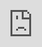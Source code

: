 <!DOCTYPE html>
<!--[if lt IE 7]>      <html class="no-js lt-ie9 lt-ie8 lt-ie7"> <![endif]-->
<!--[if IE 7]>         <html class="no-js lt-ie9 lt-ie8"> <![endif]-->
<!--[if IE 8]>         <html class="no-js lt-ie9"> <![endif]-->
<!--[if gt IE 8]><!-->
<html class="no-js">
<!--<![endif]-->

<head>
    <meta charset="utf-8">
    <meta http-equiv="X-UA-Compatible" content="IE=edge">
    <title>被嫌弃的人生？AI时代职业教育的进与退</title>
    <link rel="shortcut icon" href="https://buelearning.hkbu.edu.hk/theme/image.php/boost/theme/1633024861/favicon">
    <meta name="viewport" content="width=device-width, initial-scale=1">
    <meta name="description" content="Free HTML5 Template by FREEHTML5.CO" />
    <meta name="keywords" content="free html5, free template, free bootstrap, html5, css3, mobile first, responsive" />
    <meta name="author" content="FREEHTML5.CO" />

    <!-- Facebook and Twitter integration -->
    <meta property="og:title" content="" />
    <meta property="og:image" content="" />
    <meta property="og:url" content="" />
    <meta property="og:site_name" content="" />
    <meta property="og:description" content="" />
    <meta name="twitter:title" content="" />
    <meta name="twitter:image" content="" />
    <meta name="twitter:url" content="" />
    <meta name="twitter:card" content="" />

    <!-- Place favicon.ico and apple-touch-icon.png in the root directory -->
    <link rel="shortcut icon" href="favicon.ico">
    <!-- Google Fonts -->
    <link href='http://fonts.googleapis.com/css?family=Playfair+Display:400,700,400italic|Roboto:400,300,700' rel='stylesheet' type='text/css'>
    <!-- Animate -->
    <link rel="stylesheet" href="css/animate.css">
    <!-- Icomoon -->
    <link rel="stylesheet" href="css/icomoon.css">
    <!-- Bootstrap  -->
    <link rel="stylesheet" href="css/bootstrap.css">

    <link rel="stylesheet" href="css/style.css">


    <!-- Modernizr JS -->
    <script src="js/modernizr-2.6.2.min.js"></script>
    <!-- FOR IE9 below -->
    <!--[if lt IE 9]>
	<script src="js/respond.min.js"></script>
	<![endif]-->

    <style>
        #myBtn {
            display: none;
            position: fixed;
            bottom: 20px;
            right: 30px;
            z-index: 99;
            font-size: 18px;
            border: none;
            outline: none;
            background: transparent;
            color: none;
            cursor: pointer;
            padding: 15px;
            border-radius: 4px;
        }
        
        #myBtn:hover {
            background-color: #d3d3d3;
        }
        /* Position the image container (needed to position the left and right arrows) */
        
        .container {
            position: relative;
        }
        /* Hide the images by default */
        
        .mySlides {
            display: none;
        }
        /* Add a pointer when hovering over the thumbnail images */
        
        .cursor {
            cursor: pointer;
        }
        /* Next & previous buttons */
        
        .prev,
        .next {
            cursor: pointer;
            position: absolute;
            top: 40%;
            width: auto;
            padding: 16px;
            margin-top: -50px;
            color: white;
            font-weight: bold;
            font-size: 20px;
            border-radius: 0 3px 3px 0;
            user-select: none;
            -webkit-user-select: none;
        }
        /* Position the "next button" to the right */
        
        .next {
            right: 30px;
            border-radius: 3px 0 0 3px;
        }
        /* On hover, add a black background color with a little bit see-through */
        
        .prev:hover,
        .next:hover {
            background-color: rgba(0, 0, 0, 0.8);
        }
        /* Number text (1/3 etc) */
        
        .numbertext {
            color: #f2f2f2;
            font-size: 12px;
            padding: 8px 12px;
            position: absolute;
            top: 0;
        }
        /* Container for image text */
        
        .caption-container {
            text-align: center;
            background-color: #222;
            padding: 2px 16px;
            color: white;
        }
        
        .row:after {
            content: "";
            display: table;
            clear: both;
        }
        /* Six columns side by side */
        
        .column {
            float: left;
            width: 16.66%;
        }
        /* Add a transparency effect for thumnbail images */
        
        .demo {
            opacity: 0.6;
        }
        
        .active,
        .demo:hover {
            opacity: 1;
        }
    </style>

</head>

<body>
    <div id="fh5co-offcanvas">
        <a href="#" class="fh5co-close-offcanvas js-fh5co-close-offcanvas"><span><i class="icon-cross3"></i> <span>Close</span></span></a>
        <!--<div class="fh5co-bio">
			<figure>
				<img src="images/person1.jpg" alt="Free HTML5 Bootstrap Template" class="img-responsive">
			</figure>
			<h3 class="heading">About Me</h3>
			<h2>Emily Tran Le</h2>
			<p>Far far away, behind the word mountains, far from the countries Vokalia and Consonantia, there live the blind texts. </p>
			<ul class="fh5co-social">
				<li><a href="#"><i class="icon-twitter"></i></a></li>
				<li><a href="#"><i class="icon-facebook"></i></a></li>
				<li><a href="#"><i class="icon-instagram"></i></a></li>
			</ul>
		</div>-->

        <div class="fh5co-menu">
            <div class="fh5co-box">
                <h3 class="heading">结构</h3>
                <ul>
                    <br></br>
                    <li><a href="#Background">引子</a>
                        <br></br>
                        <li><a href="#Reasons for its emergence">职业教育，为何跌下神坛？</a>
                            <br></br>
                            <li><a href="#Problems">进入职校的人，处境如何？</a>
                                <br></br>
                                <li><a href="#rate">职校学生，出路怎样？</a>
                                    <br></br>
                                <li><a href="#Conclusion">参考资料</a>
                                    
                </ul>
            </div>
            <!--<div class="fh5co-box">
				<h3 class="heading">Search</h3>
				<form action="#">
					<div class="form-group">
						<input type="text" class="form-control" placeholder="Type a keyword">
					</div>
				</form>
			</div>-->
        </div>
    </div>

    <!-- END #fh5co-offcanvas -->

    <header id="fh5co-header">

        <div class="container-fluid">

            <div class="row">
                <a href="#" class="js-fh5co-nav-toggle fh5co-nav-toggle"><i></i></a>
                <!--<ul class="fh5co-social">
					<li><a href="#"><i class="icon-twitter"></i></a></li>
					<li><a href="#"><i class="icon-facebook"></i></a></li>
					<li><a href="#"><i class="icon-instagram"></i></a></li>
				</ul>
				-->
                <div class="col-lg-12 col-md-12 text-center">
                    <h1 id="fh5co-logo"><a href="index.html"><!--<sup>TM</sup>--></a></h1>
                </div>

            </div>

        </div>

    </header>
    <!-- <a href="#" class="fh5co-post-prev"><span><i class="icon-chevron-left"></i> Prev</span></a>
	<a href="#" class="fh5co-post-next"><span>Next <i class="icon-chevron-right"></i></span></a> -->
    <!-- END #fh5co-header -->

    <div class="container-fluid">
        <div class="row fh5co-post-entry single-entry">
            <article class="col-lg-8 col-lg-offset-2 col-md-8 col-md-offset-2 col-sm-8 col-sm-offset-2 col-xs-12 col-xs-offset-0">
            
                <div style="position: relative; width: 100%; height: 0; padding-top: 56.2500%;
 padding-bottom: 0; box-shadow: 0 2px 8px 0 rgba(63,69,81,0.16); margin-top: 1.6em; margin-bottom: 0.9em; overflow: hidden;
 border-radius: 8px; will-change: transform;">
  <iframe loading="lazy" style="position: absolute; width: 100%; height: 100%; top: 0; left: 0; border: none; padding: 0;margin: 0;"
    src="https:&#x2F;&#x2F;www.canva.cn&#x2F;design&#x2F;DAGONSpiz9g&#x2F;hmI5lgIyH6U9b8tBNeDj3Q&#x2F;view?embed" allowfullscreen="allowfullscreen" allow="fullscreen">
  </iframe>
</div>
<a href="https:&#x2F;&#x2F;www.canva.cn&#x2F;design&#x2F;DAGONSpiz9g&#x2F;hmI5lgIyH6U9b8tBNeDj3Q&#x2F;view?utm_content=DAGONSpiz9g&amp;utm_campaign=designshare&amp;utm_medium=embeds&amp;utm_source=link" target="_blank" rel="noopener"></a>
                <!--<span class="fh5co-meta animate-box"><a href="single.html">Travel</a></span>-->
                <h2 class="fh5co-article-title animate-box">被嫌弃的人生？</a>
                </h2>
                <h2 class="fh5co-article-title animate-box">AI时代职业教育的进与退</a>
                </h2>
                <span class="fh5co-meta fh5co-date animate-box">2024年8月</span>

                <div class="col-lg-12 col-lg-offset-0 col-md-12 col-md-offset-0 col-sm-12 col-sm-offset-0 col-xs-12 col-xs-offset-0 text-left content-article">


                    <div class="row">
                        <!--<div class="col-lg-8 cp-r animate-box">-->

                        <div id="Background" class="col-md-12 animate-box">

                            <p>1998年修订的新华字典中有着这样一段话：
                                “张华考上了北京大学；李萍进了中等技术学校；我在百货公司当售货员：我们都有光明的前途。”</p>
                                
                            <p>也许在编写这本词典时的80、90年代，无论是进入大学进行本科教育，还是进入技术学校进行专科教育，又或者出来工作，大家的前景都是“光明的”。但如今，这句话在网上被反复引用，不是因为它被张华和李萍的命运所验证，而是因为它成为了无数“李萍们”的调侃和自嘲。</p>
                            <p>2024年，随着ChatGPT的横空出世，AI对各行业的冲击日益显现，教育和职业规划的发展方向再次成为社会热点。那么，职业教育的走向又将是什么？</p>

                        </div>


                    </div>

                    <!--div class="row rp-b">
						<div class="col-lg-6 col-md-12 animate-box">
							<figure>
								<img src="images/pic_1.jpg" alt="Free HTML5 Bootstrap Template by FREEHTML5.co" class="img-responsive">
								<figcaption>This is a sweet image caption. Far far away, behind the word mountains, far from the countries Vokalia and Consonantia</figcaption>
							</figure>
						</div>
						<div class="col-lg-6 col-md-12 cp-l animate-box">
						<div class="col-md-12 animate-box">
							<p>It seems exciting to be a part of a giant company that influence our everyday lives, but discussion about whether it is a good choice to work in Da Chang has become a controversial topic in recent years. </p>

							<p>Despite the popularity of “Da Chang” working opportunities, some said the work they do in these companies does not satisfy their expectations. Joy Su, a former intern of Tencent, said the long working hours and repetitive works made her disappointed in Da Chang works. “I feel like I am a tiny piece of wood in a huge fireplace. Every day I keep this fire burning with my past experience and knowledge, but I’m not learning something new. I know sooner or later I will be used up.” said Joy Su. </p>

						</div>
					</div>-->

                    <!--<div class="row rp-b">
						
						<div class="col-md-12 animate-box">
							<blockquote>
								<p>&ldquo;To get this internship, I filled out pages of application form, passed one written exam, and had three rounds of interviews, &rdquo; <cite>&mdash; Sophia Sheng</cite></p>
							</blockquote>
						</div>
					</div>-->

                    <div id="Reasons for its emergence" class="row rp-b">
                        <div class="col-md-12 animate-box">
                            <h2>职业教育，为何跌下神坛？</h2>

                            <p>在不到40年的时间里，大家对职业教育的态度为何有如此大的差别？要寻找这个答案，还要从职业教育在我国发展的历史讲起。</p>
                            <div style="position: relative; width: 100%; height: 0; padding-top: 56.2500%;
 padding-bottom: 0; box-shadow: 0 2px 8px 0 rgba(63,69,81,0.16); margin-top: 1.6em; margin-bottom: 0.9em; overflow: hidden;
 border-radius: 8px; will-change: transform;">
  <iframe loading="lazy" style="position: absolute; width: 100%; height: 100%; top: 0; left: 0; border: none; padding: 0;margin: 0;"
    src="https:&#x2F;&#x2F;www.canva.cn&#x2F;design&#x2F;DAGOMePZctw&#x2F;5JqtE_8E-UPORYTN12juig&#x2F;view?embed" allowfullscreen="allowfullscreen" allow="fullscreen">
  </iframe>
</div>
                            <p>19世纪50年代，中国学习苏联开始工业化进程。为满足人才需求，国家把重心放在培养周期短、人才实用性强的中等职业教育上。职业教育因而发展起来。虽然随后几年职业教育的发展被搁置，但随着改革开放的到来，全国的工作重心转移到经济建设上来，各领域人才匮乏，职业教育又重新发展起来，并进入黄金时期。</p>
                            <p>可是，在20多年前的世纪之交，我国经济开始经历市场化转型，国有企业纷纷进行改革，裁撤大批工人以减负增效，形成了国企工人“下岗潮”。工人供求关系的改变，职业教育的出路不再明朗，这也许是职业教育走“下坡路”的一个重要原因。1998-2002年间，国企下岗职工累计为2023万人，再加上1998年以前累积的下岗人员，国有企业下岗人员总量达到2715万人。</p>
                            <div class="flourish-embed flourish-chart" data-src="visualisation/19097970"><script src="https://public.flourish.studio/resources/embed.js"></script><noscript><img src="https://public.flourish.studio/visualisation/19097970/thumbnail" width="100%" alt="chart visualization" /></noscript></div>
                            <p>“下岗潮”让社会对工人数量的需求减少：许多技术工人失业，职校毕业生也找不到工作。与此同时，随着经济社会不断向前发展，我国对人才的知识和技能的需求越来越高。职中培养的工人已经跟不上时代，不能满足需求社会对高质量技工的需求。一系列的变革，让愿意去上职高的人越来越少，好好读书，努力考上大学逐渐成为更多人的选择。</p>
                            
                            <figure class="animate-box">
                                <img src="images/xiangxian.png" alt="Image" style="width: 100%" class="img-responsive">
                            </figure>

                            <P>1998年起，中职招生数量连续三年减少。为解决招生困难的问题，2002-2005年，国务院多次召开全国职业教育会议，再次明确：“中等职业教育与普通高中教育的比例保持大体相当，在有条件的地方职业教育所占比例应该更高一些”，并向地方教育局下放相关指标，同时指出要提高职业学校教学质量。此后，中职招生人数才慢慢上升，并在2010年短暂超过普通高中招生人数。</P>
                            <div class="flourish-embed flourish-chart" data-src="visualisation/19100111"><script src="https://public.flourish.studio/resources/embed.js"></script><noscript><img src="https://public.flourish.studio/visualisation/19100111/thumbnail" width="100%" alt="chart visualization" /></noscript></div>
                        </div>
                    </div>

                    <div id="Problems" class="row">
                        <div class="col-md-12 animate-box">
                            <h2>进入职校的人，处境如何？</h2>

                            <p>现如今，职业院校成为成绩较差中考考生的选择，社会的氛围对职校学生也不甚友好。一位即将要中考的学生家长王女士说道：“在我看来，中专这些职校里的学生学习成绩并不是那么好，学习成绩虽不能全部（反映），但也能在一定程度上反映一个学生各方面的能力，比如他的时间支配能力和自控力等。”</p>
                            
                            <p>“另外，（考不上普通高中）也不是孩子一个人的事情，和他的家庭也有关。”王女士补充说。中国职业教育发展报告称，2020年70%以上职业院校的学生来自农村；另一份2012年的报告也显示，中职在校生中有70%的学生来自中西部地区，45.7%的学生家庭人均年收入不到3000元。家庭的局限性，让很多孩子无论怎么努力也考不到前50%，也让很多孩子被迫通过就读职业学校早些出来打工贴补家用。</p>
                             
                           
                            <p>许多职业学校也爆出了校企合作不规范、强制招生等种种问题。较差的生源质量叠加上职校本身不规范的管理运营，让职业教育被很多人认为是“低等教育”，是不能进入普通高中而不得已的选择。</p>

                            <p>在一个有关职业教育的帖子下，五年制大专毕业生“布衣小卫”评论道：“个人认为其实最主要问题就是歧视。在我们上学的五年里几乎周围所有人，天天都会用各种行为方式告诉我们一件事，我们是中考失败者，我们注定会是一个被剥削的对象。”</p>
                            <div style="position: relative; width: 100%; height: 0; padding-top: 56.2500%;
 padding-bottom: 0; box-shadow: 0 2px 8px 0 rgba(63,69,81,0.16); margin-top: 1.6em; margin-bottom: 0.9em; overflow: hidden;
 border-radius: 8px; will-change: transform;">
  <iframe loading="lazy" style="position: absolute; width: 100%; height: 100%; top: 0; left: 0; border: none; padding: 0;margin: 0;"
    src="https:&#x2F;&#x2F;www.canva.cn&#x2F;design&#x2F;DAGOQQ7HOc8&#x2F;tXqNIASesT7SEjm0G8mU8Q&#x2F;view?embed" allowfullscreen="allowfullscreen" allow="fullscreen">
  </iframe>
</div>
<a href="https:&#x2F;&#x2F;www.canva.cn&#x2F;design&#x2F;DAGOQQ7HOc8&#x2F;tXqNIASesT7SEjm0G8mU8Q&#x2F;view?utm_content=DAGOQQ7HOc8&amp;utm_campaign=designshare&amp;utm_medium=embeds&amp;utm_source=link" target="_blank" rel="noopener"></a>

                            <p>光明日报社《杂志家》面向全国职业院校、家庭、企业等进行了一项样本量约10万人的问卷调查，并发布《中国职业教育发展大型问卷调查报告》。报告指出，当前职业教育发展面临的最大困难，排在前三位的是社会认可度、人才培养质量和地方政府重视程度。无论是公众还是亲身参与职业教育的院校、家庭、企业，都表达了职业教育的社会认可度和发展前景的担忧。</p>
                            <div style="position: relative; width: 100%; height: 0; padding-top: 100.0000%;
 padding-bottom: 0; box-shadow: 0 2px 8px 0 rgba(63,69,81,0.16); margin-top: 1.6em; margin-bottom: 0.9em; overflow: hidden;
 border-radius: 8px; will-change: transform;">
  <iframe loading="lazy" style="position: absolute; width: 100%; height: 100%; top: 0; left: 0; border: none; padding: 0;margin: 0;"
    src="https:&#x2F;&#x2F;www.canva.cn&#x2F;design&#x2F;DAGOSOj5OAc&#x2F;BwpZ2mfyb9MtabLlbf3hng&#x2F;watch?embed" allowfullscreen="allowfullscreen" allow="fullscreen">
  </iframe>
</div>
<a href="https:&#x2F;&#x2F;www.canva.cn&#x2F;design&#x2F;DAGOSOj5OAc&#x2F;BwpZ2mfyb9MtabLlbf3hng&#x2F;watch?utm_content=DAGOSOj5OAc&amp;utm_campaign=designshare&amp;utm_medium=embeds&amp;utm_source=link" target="_blank" rel="noopener"></a>

                            <p>“不要让我们职校生以自己的这个身份为耻吧。真的，这个身份我背了五年，看了太多的白眼了，这是事实，”布衣小卫在最后说。</p>


                        </div>

                    </div>

                    <div id="rate" class="row">
                        <div class="col-md-12 animate-box">
                            <h2>职校学生，出路怎样？</h2>
                            <p>面对诸多问题，相关部门已在着手改革。我们根据公开资料搜集了有关政府部门在2018至2023年关于职业教育的政策，将其全文进行*词频统计。剔除文章中的一般性词语，包括地方名称、无特指的常用字（职业、教育等）及一般性动词（促进，解决等）后，提取出提及频率最高的前50词，可发现国家近年来在职业教育方面较关注对学生职业技能的培训和与企业的衔接。这说明我国职业教育正在往更实际的方向发展，关注学生的未来出路和职业发展。</p>
                            <div class="flourish-embed flourish-bubble-chart" data-src="visualisation/18993167"><script src="https://public.flourish.studio/resources/embed.js"></script><noscript><img src="https://public.flourish.studio/visualisation/18993167/thumbnail" width="100%" alt="bubble-chart visualization" /></noscript></div>

                            <p>此外，社会仍对职校毕业生有较大的需求，职业教育，也顺应着社会未来发展的大趋势。</p>
                            <p>人力资源和社会保障部发布了2020年到2022年每一季度“最缺工”的100个职业排行榜。在2022年第四季度，“最缺工”的100个职业排行榜前五名是营销员、汽车生产线操作工、快递员、餐厅服务员和商品营业员。这些职业通常是职校学生毕业后的工作选择</p>
                            <div style="position: relative; width: 100%; height: 0; padding-top: 56.2500%;
 padding-bottom: 0; box-shadow: 0 2px 8px 0 rgba(63,69,81,0.16); margin-top: 1.6em; margin-bottom: 0.9em; overflow: hidden;
 border-radius: 8px; will-change: transform;">
  <iframe loading="lazy" style="position: absolute; width: 100%; height: 100%; top: 0; left: 0; border: none; padding: 0;margin: 0;"
    src="https:&#x2F;&#x2F;www.canva.com&#x2F;design&#x2F;DAGOSLXs5Ik&#x2F;f575EmrHbdnYfTpV124qGg&#x2F;view?embed" allowfullscreen="allowfullscreen" allow="fullscreen">
  </iframe>
</div>
<a href="https:&#x2F;&#x2F;www.canva.com&#x2F;design&#x2F;DAGOSLXs5Ik&#x2F;f575EmrHbdnYfTpV124qGg&#x2F;view?utm_content=DAGOSLXs5Ik&amp;utm_campaign=designshare&amp;utm_medium=embeds&amp;utm_source=link" target="_blank" rel="noopener"></a>

                            <p>现在，我国逐渐步入人口老龄化社会。《养老机构等级划分与评定》国家标准实施指南（2023版）规定，较优养老机构的养老护理员与重度失能老年人配比不低于1:2、与中度失能老年人配比不低于1:4。按此比例计算，我国至少需要1100万护理员。而根据国家卫健委2021年在央视的采访，我国注册的养老护理员只有50万人。中国老龄科学研究中心与新疆兵团养老行业协会的报告也显示，在全国范围内的271家养老服务机构中，有85.6%的养老服务机构缺乏养老护理员，康复治疗师、心理咨询师等人才也在一定程度上供小于求。</p>
                            <div style="position: relative; width: 100%; height: 0; padding-top: 56.2500%;

padding-bottom: 0; box-shadow: 0 2px 8px 0 rgba(63,69,81,0.16); margin-top: 1.6em; margin-bottom: 0.9em; overflow: hidden;

border-radius: 8px; will-change: transform;">

  <iframe loading="lazy" style="position: absolute; width: 100%; height: 100%; top: 0; left: 0; border: none; padding: 0;margin: 0;"

    src="https:&#x2F;&#x2F;www.canva.cn&#x2F;design&#x2F;DAGOY8uOPpg&#x2F;LYq51xgT16q-bR_dVeggfQ&#x2F;watch?embed" allowfullscreen="allowfullscreen" allow="fullscreen">
  </iframe>

</div>

                            <p>职业教育，是培养养老护理员等养老相关职业人才的重要途径。早在2004年，我国高职专业目录就增设了老龄化服务与管理专业。2022年，教育部发布的新版《职业教育专业简介》中更是加大了养老托育等国家战略和民生重点领域的专业布点。可以说，职业教育毕业生或将在未来将迅速发展的养老产业中占据一席之地。</p>
                            <p>同时，在人工智能的裹挟下，许多产业面临转型，很多现有职业都有被AI取代的风险。尤其在2023年ChatGPT等靠生成式AI提供服务的程序上线后，人们对AI的态度逐渐由好奇转为担忧。微博上，“ChatGPT会代替人类部分的工作吗”、“AI能取代所有工作吗”等相关话题屡次登上热搜榜单。去年，一栋位于比利时安特卫普的建筑也在外网爆火，这栋建筑上的宣传标语同样在全球引发了关于人工智能和就业问题的讨论。</p> 
                            <figure class="animate-box">
                                <img src="images/AI.png" alt="Image" style="width: 100%" class="img-responsive">
                            </figure>
                            
                            <p>咨询机构麦肯锡的分析师们曾在2023年对47个国家及地区的850种职业（全球80%以上劳动人口）进行研究，发现生成式AI及其他科技的发展或将使当前工作的60%到70%实现自动化，也会对“此前被认为相对不受自动化影响”的高薪脑力劳动者有带来较大危机。在所有职业中，办公室白领、流水线工人等职业被AI替代的可能性较大。</p>
                            <div class="flourish-embed flourish-chart" data-src="visualisation/19124019"><script src="https://public.flourish.studio/resources/embed.js"></script><noscript><img src="https://public.flourish.studio/visualisation/19124019/thumbnail" width="100%" alt="chart visualization" /></noscript></div>

                            <p>而职业教育毕业的学生，通常会从事与实体相关的工作，比如建筑工人、司机等。这种依靠个人经验来做的工种自动化难度较高，被人工智能取代的概率较小。世界经济论坛在《2023年未来就业报告》中预测，2023-2027年增长最快的职业是农业设备操作员、重型卡车与公共汽车司机等职业。而这些职业所涉及到的专业，职业教育学校基本都有开设，基本上做到了专业对口。</p>
                            <div style="position: relative; width: 100%; height: 0; padding-top: 56.2500%;
 padding-bottom: 0; box-shadow: 0 2px 8px 0 rgba(63,69,81,0.16); margin-top: 1.6em; margin-bottom: 0.9em; overflow: hidden;
 border-radius: 8px; will-change: transform;">
  <iframe loading="lazy" style="position: absolute; width: 100%; height: 100%; top: 0; left: 0; border: none; padding: 0;margin: 0;"
    src="https:&#x2F;&#x2F;www.canva.com&#x2F;design&#x2F;DAGOSf60vzQ&#x2F;y-BQOjKU0KoCe11OPz5KaQ&#x2F;view?embed" allowfullscreen="allowfullscreen" allow="fullscreen">
  </iframe>
</div>
<a href="https:&#x2F;&#x2F;www.canva.com&#x2F;design&#x2F;DAGOSf60vzQ&#x2F;y-BQOjKU0KoCe11OPz5KaQ&#x2F;view?utm_content=DAGOSf60vzQ&amp;utm_campaign=designshare&amp;utm_medium=embeds&amp;utm_source=link" target="_blank" rel="noopener"></a>

                            <p>为了顺应人工智能数字化趋势，2022年9月，人力资源和社会保障部在新修订的《中华人民共和国职业分类大典（2022年版）》首次标识了97个数字职业。但是，社会科学文献出版社发布的《产业数字人才研究与发展报告（2023）》显示，当前我国数字人才缺口在2500万到3000万左右，数字人才供给无法满足社会发展的需求。为弥补这一缺口，越来越多职业教育学校进行了教学模式改革，教授数字化相关知识，并将数字化技术融入日常的教学实践中。例如，《2023中国职业教育质量年度报告》中介绍，上海市工业技术学校与国有企业合作，共同探索“互联网+”、“智能+”的虚拟仿真实训教学新形态，运用多项数字化技术，让学生可以更直观理解抽象教学内容，显著提高教学效能。 </p>

                            <p>王女士的孩子大概率无法在中考后升学普通高中，她虽然有些焦虑，但也在心理上逐渐接受了孩子可能会去职业学校的现实。“职业教育的前景还是比较广阔的，未来也是大趋势。无论是上普高还是职高，我觉得我的孩子只要踏实肯干，不瞎混就可以。”她在最后说。</p>
                        </div>
                    </div>

                    <div id="Conclusion" class="row">
                        <div class="col-md-12 animate-box">
                            <h2>数据来源及参考资料：</h2>
                            <p>1. 国家人力资源和社会保障部 https://www.mohrss.gov.cn/SYrlzyhshbzb/</p>
                            <p>2. 教育部统计数据 http://www.moe.gov.cn/jyb_sjzl/moe_560/2022/</p>
                            <p>3. 教育部统计公报 http://www.moe.gov.cn/jyb_sjzl/sjzl_fztjgb/</p>
                            <p>4.《就业规模不断扩大 就业形势长期稳定——新中国成立70周年经济社会发展成就系列报告之十九》https://www.stats.gov.cn/zt_18555/zthd/sjtjr/d10j/70cj/202302/t20230216_1909164.html</p>
                            <p>5.《教育部等七部门关于进一步加强职业教育工作的若干意见》http://www.moe.gov.cn/srcsite/A07/moe_737/s3876_qt/200409/t20040914_181883.html</p>
                            <p>6.《中国职业教育发展报告》https://gj.eol.cn/jdt/202208/t20220823_2242436.shtml</p>
                            <p>7.《中国职业教育发展大型问卷调查报告》https://gaokao.eol.cn/gaozhi/gzkx/202105/t20210501_2105385.shtml</p>
                            <p>8.《职业教育政策文件汇总（2018——2023）》https://zhijiao.eol.cn/detail/2023/09/06/1693988221_8618.html</p>
                            <p>9.《职业教育专业简介》http://www.moe.gov.cn/s78/A07/zcs_ztzl/2017_zt06/17zt06_bznr/bznr_zdzyxxzyml/</p>
                            <p>10.《中华人民共和国职业分类大典（2022年版）》https://www.mohrss.gov.cn/SYrlzyhshbzb/zcfg/SYzhengqiuyijian/202207/t20220714_457833.html</p>
                            <p>11.《产业数字人才研究与发展报告（2023）》https://www2.deloitte.com/content/dam/Deloitte/cn/Documents/consulting/deloitte-cn-hc-industrial-digital-talents-zh-230609.pdf</p>
                            <p>12.《2023中国职业教育质量年度报告》http://edu.zwdn.com/#/index</p>
                            <p>13. 观察者网.《职业教育，学美国还是学德国？》https://www.guancha.cn/liuyuzhao/2021_06_09_593735.shtml</p>
                            <p>14.36氪.被嫌弃的40%：去中专和技校的，都是什么样的人？https://www.bilibili.com/video/BV14t4y1a78K/?spm_id_from=333.337.search-card.all.click&vd_source=5cbfa6e12c9db45b00ca689762989ae6</p>
                            <p>15.《养老机构等级划分与评定》国家标准实施指南（2023版）https://www.gov.cn/lianbo/bumen/202307/content_6890935.htm</p>
                            <p>16.观察者网. 至少200万人才缺口，养老护理员职业发展如何破局https://www.guancha.cn/politics/2021_12_06_617401.shtml</p>
                            <p>17.《养老服务人才状况调查报告》http://www.crca.cn/images/2023-4.pdf</p>
                            <p>18.Hey ChatGPT, finish this newsletter. (n.d.). Weekly Construction News | The Slab. https://buildr.com/newsletter/6-8-23-chatgpt-finish-this-building/</p>
                            <p>19.McKinsey & Company. (2023, June). The economic potential of generative AI. https://event-cdn.baai.ac.cn/file/file-browser/HNhBXTPtdhmj8TX3QY4aHheGdMTBWi8J.pdf</p>    
                            <p>20.The future of jobs report 2023. (2023, April 30). World Economic Forum.
                                 https://www.weforum.org/publications/the-future-of-jobs-report-2023/</p>

                        </div>
                    </div>
                        <!--
						<div class="col-md-4 animate-box">
							<figure>
								<img src="images/pic_5.jpg" alt="Free HTML5 Bootstrap Template by FREEHTML5.co" class="img-responsive">
								<figcaption>This is a sweet image caption. Far far away, behind the word mountains, far from the countries Vokalia and Consonantia</figcaption>
							</figure>
						</div>
						<div class="col-md-4 animate-box">
							<figure>
								<img src="images/pic_6.jpg" alt="Free HTML5 Bootstrap Template by FREEHTML5.co" class="img-responsive">
								<figcaption>This is a sweet image caption. Far far away, behind the word mountains, far from the countries Vokalia and Consonantia</figcaption>
							</figure>
						</div>
						<div class="col-md-4 animate-box">
							<figure>
								<img src="images/pic_7.jpg" alt="Free HTML5 Bootstrap Template by FREEHTML5.co" class="img-responsive">
								<figcaption>This is a sweet image caption. Far far away, behind the word mountains, far from the countries Vokalia and Consonantia</figcaption>
							</figure>
						</div>
						-->

                        <!--<div class="col-md-12 animate-box">
							<h2>Pointing has no control about the blind texts</h2>
							<p>Far far away, behind the word mountains, far from the countries Vokalia and Consonantia, there live the blind texts. Separated they live in Bookmarksgrove right at the coast of the Semantics, a large <a href="#">language</a> ocean. A small river named Duden flows by their place and supplies it with the necessary regelialia. It is a paradisematic country, in which roasted parts of sentences fly into your mouth.</p>
							<p>She packed her seven versalia, put her initial into the belt and made herself on the way. When she reached the first hills of the Italic Mountains, she had a last view back on the skyline of her hometown Bookmarksgrove, the headline of Alphabet Village and the subline of her own road, the Line Lane. Pityful a rethoric question ran over her cheek, then she continued her way.</p>
						</div>-->
                    </div>



                </div>
            </article>
        </div>
    </div>

    <footer id="fh5co-footer">
        <p><small>&copy; 香港浸会大学 | 张依林、何锦奕<!--<br> Designed by <a href="http://freehtml5.co" target="_blank">FREEHTML5.co</a>  Demo Images: <a href="http://unsplash.com/" target="_blank">Unsplash</a>--></small></p>
    </footer>

    <!-- jQuery -->
    <script src="js/jquery.min.js"></script>
    <!-- jQuery Easing -->
    <script src="js/jquery.easing.1.3.js"></script>
    <!-- Bootstrap -->
    <script src="js/bootstrap.min.js"></script>
    <!-- Waypoints -->
    <script src="js/jquery.waypoints.min.js"></script>
    <!-- Main JS -->
    <script src="js/main.js"></script>

    <!-- To Top Button -->
    <button onclick="topFunction()" id="myBtn" title="Go to top"><img src="images/to_top_button.png" alt="Image" class="img-responsive animate-box" width=30px height=30px></button>

    <script>
        //Get the button
        var mybutton = document.getElementById("myBtn");

        // When the user scrolls down 20px from the top of the document, show the button
        window.onscroll = function() {
            scrollFunction()
        };

        function scrollFunction() {
            if (document.body.scrollTop > 20 || document.documentElement.scrollTop > 20) {
                mybutton.style.display = "block";
            } else {
                mybutton.style.display = "none";
            }
        }

        // When the user clicks on the button, scroll to the top of the document
        function topFunction() {
            document.body.scrollTop = 0;
            document.documentElement.scrollTop = 0;
        }


        // image gallary
        var slideIndex = 1;
        showSlides(slideIndex);

        function plusSlides(n) {
            showSlides(slideIndex += n);
        }

        function currentSlide(n) {
            showSlides(slideIndex = n);
        }

        function showSlides(n) {
            var i;
            var slides = document.getElementsByClassName("mySlides");
            var dots = document.getElementsByClassName("demo");
            var captionText = document.getElementById("caption");
            if (n > slides.length) {
                slideIndex = 1
            }
            if (n < 1) {
                slideIndex = slides.length
            }
            for (i = 0; i < slides.length; i++) {
                slides[i].style.display = "none";
            }
            for (i = 0; i < dots.length; i++) {
                dots[i].className = dots[i].className.replace(" active", "");
            }
            slides[slideIndex - 1].style.display = "block";
            dots[slideIndex - 1].className += " active";
            captionText.innerHTML = dots[slideIndex - 1].alt;
        }
    </script>

</body>

</html>
